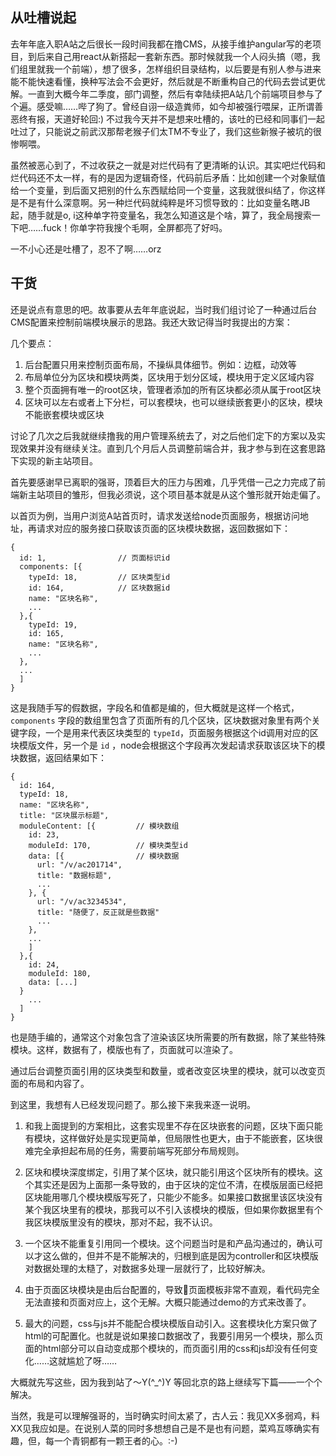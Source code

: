 ## 从吐槽说起

去年年底入职A站之后很长一段时间我都在撸CMS，从接手维护angular写的老项目，到后来自己用react从新搭起一套新东西。那时候就我一个人闷头搞（嗯，我们组里就我一个前端），想了很多，怎样组织目录结构，以后要是有别人参与进来能不能快速看懂，换种写法会不会更好，然后就是不断重构自己的代码去尝试更优解。一直到大概今年二季度，部门调整，然后有幸陆续把A站几个前端项目参与了个遍。感受嘛……哔了狗了。曾经自诩一级造粪师，如今却被强行喂屎，正所谓善恶终有报，天道好轮回:) 不过我今天并不是想来吐槽的，该吐的已经和同事们一起吐过了，只能说之前武汉那帮老猴子们太TM不专业了，我们这些新猴子被坑的很惨啊喂。

虽然被恶心到了，不过收获之一就是对烂代码有了更清晰的认识。其实吧烂代码和烂代码还不太一样，有的是因为逻辑奇怪，代码前后矛盾：比如创建一个对象赋值给一个变量，到后面又把别的什么东西赋给同一个变量，这我就很纠结了，你这样是不是有什么深意啊。另一种烂代码就纯粹是坏习惯导致的：比如变量名瞎JB起，随手就是o, i这种单字符变量名，我怎么知道这是个啥，算了，我全局搜索一下吧……fuck！你单字符我搜个毛啊，全屏都亮了好吗。

一不小心还是吐槽了，忍不了啊……orz

## 干货

还是说点有意思的吧。故事要从去年年底说起，当时我们组讨论了一种通过后台CMS配置来控制前端模块展示的思路。我还大致记得当时我提出的方案：

几个要点：

  1. 后台配置只用来控制页面布局，不操纵具体细节。例如：边框，动效等
  2. 布局单位分为区块和模块两类，区块用于划分区域，模块用于定义区域内容
  3. 整个页面拥有唯一的root区块，管理者添加的所有区块都必须从属于root区块
  4. 区块可以左右或者上下分栏，可以套模块，也可以继续嵌套更小的区块，模块不能嵌套模块或区块

讨论了几次之后我就继续撸我的用户管理系统去了，对之后他们定下的方案以及实现效果并没有继续关注。直到几个月后人员调整前端合并，我才参与到在这套思路下实现的新主站项目。

首先要感谢早已离职的强哥，顶着巨大的压力与困难，几乎凭借一己之力完成了前端新主站项目的雏形，但我必须说，这个项目基本就是从这个雏形就开始走偏了。

以首页为例，当用户浏览A站首页时，请求发送给node页面服务，根据访问地址，再请求对应的服务接口获取该页面的区块模块数据，返回数据如下：

    {
      id: 1,                // 页面标识id
      components: [{
        typeId: 18,         // 区块类型id
        id: 164,            // 区块数据id
        name: "区块名称",
        ...
      },{
        typeId: 19,
        id: 165,
        name: "区块名称",
        ...
      },
      ...
      ]
    }

这是我随手写的假数据，字段名和值都是编的，但大概就是这样一个格式，`components` 字段的数组里包含了页面所有的几个区块，区块数据对象里有两个关键字段，一个是用来代表区块类型的 `typeId`，页面服务根据这个id调用对应的区块模版文件，另一个是 `id` ，node会根据这个字段再次发起请求获取该区块下的模块数据，返回结果如下：

    {
      id: 164,
      typeId: 18,
      name: "区块名称",
      title: "区块展示标题",
      moduleContent: [{         // 模块数组
        id: 23,
        moduleId: 170,          // 模块类型id
        data: [{                // 模块数据
          url: "/v/ac201714",
          title: "数据标题",
          ...
        }, {
          url: "/v/ac3234534",
          title: "随便了，反正就是些数据"
          ...
        },
        ...
        ]
      },{
        id: 24,
        moduleId: 180,
        data: [...]
      }
        ...
      ]
    }

也是随手编的，通常这个对象包含了渲染该区块所需要的所有数据，除了某些特殊模块。这样，数据有了，模版也有了，页面就可以渲染了。

通过后台调整页面引用的区块类型和数量，或者改变区块里的模块，就可以改变页面的布局和内容了。

到这里，我想有人已经发现问题了。那么接下来我来逐一说明。

1. 和我上面提到的方案相比，这套实现里不存在区块嵌套的问题，区块下面只能有模块，这样做好处是实现更简单，但局限性也更大，由于不能嵌套，区块很难完全承担起布局的任务，需要前端写死部分布局规则。

2. 区块和模块深度绑定，引用了某个区块，就只能引用这个区块所有的模块。这个其实还是因为上面那一条导致的，由于区块的定位不清，在模版层面已经把区块能用哪几个模块模版写死了，只能少不能多。如果接口数据里该区块没有某个我区块里有的模块，那我可以不引入该模块的模版，但如果你数据里有个我区块模版里没有的模块，那对不起，我不认识。

3. 一个区块不能重复引用同一个模块。这个问题当时是和产品沟通过的，确认可以才这么做的，但并不是不能解决的，归根到底是因为controller和区块模版对数据处理的太糙了，对数据多处理一层就行了，比较好解决。

4. 由于页面区块模块是由后台配置的，导致页面模板非常不直观，看代码完全无法直接和页面对应上，这个无解。大概只能通过demo的方式来改善了。

5. 最大的问题，css与js并不能配合模块模版自动引入。这套模块化方案只做了html的可配置化。也就是说如果接口数据改了，我要引用另一个模块，那么页面的html部分可以自动变成那个模块的，而页面引用的css和js却没有任何变化……这就尴尬了呀……

大概就先写这些，因为我到站了～Y(^_^)Y 等回北京的路上继续写下篇——一个个解决。

当然，我是可以理解强哥的，当时确实时间太紧了，古人云：我见XX多弱鸡，料XX见我应如是。在说别人菜的同时多想想自己是不是也有问题，菜鸡互啄确实有趣，但，每一个青铜都有一颗王者的心。:-)
